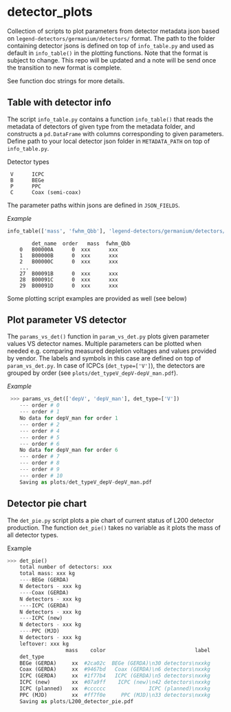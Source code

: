 # detector_plots
 
 Collection of scripts to plot parameters from detector metadata json based on `legend-detectors/germanium/detectors/` format.
 The path to the folder containing detector jsons is defined on top of `info_table.py` and used as default in `info_table()` in the plotting functions.
 Note that the format is subject to change. This repo will be updated and a note will be send once the transition to new format is complete.
 
 See function doc strings for more details.
 
## Table with detector info
 
The script `info_table.py` contains a function `info_table()` that reads the metadata of detectors of given type from the metadata folder, and constructs a `pd.DataFrame` with columns corresponding to given parameters.
Define path to your local detector json folder in `METADATA_PATH` on top of `info_table.py`.
 
 Detector types
```
 V		ICPC
 B		BEGe
 P		PPC
 C		Coax (semi-coax)
``` 

The parameter paths within jsons are defined in `JSON_FIELDS`.
 
*Example*
 
```python
info_table(['mass', 'fwhm_Qbb'], 'legend-detectors/germanium/detectors/', ['B'])
```
 
```
        det_name  order   mass  fwhm_Qbb
    0   B00000A      0  xxx      xxx
    1   B00000B      0  xxx      xxx
    2   B00000C      0  xxx      xxx
    ...
    27  B00091B      0  xxx      xxx
    28  B00091C      0  xxx      xxx
    29  B00091D      0  xxx      xxx
```

Some plotting script examples are provided as well (see below)

## Plot parameter VS detector

The `params_vs_det()` function in `param_vs_det.py` plots given parameter values VS detector names.
Multiple parameters can be plotted when needed e.g. comparing measured depletion voltages and values provided by vendor. The labels and symbols in this case are defined on top of `param_vs_det.py`.
In case of ICPCs (`det_type=['V']`), the detectors are grouped by order (see `plots/det_typeV_depV-depV_man.pdf`).

*Example*

```python
 >>> params_vs_det(['depV', 'depV_man'], det_type=['V'])
    --- order # 0
    --- order # 1
    No data for depV_man for order 1
    --- order # 2
    --- order # 4
    --- order # 5
    --- order # 6
    No data for depV_man for order 6
    --- order # 7
    --- order # 8
    --- order # 9
    --- order # 10
    Saving as plots/det_typeV_depV-depV_man.pdf
``` 

## Detector pie chart

The `det_pie.py` script plots a pie chart of current status of L200 detector production. The function `det_pie()` takes no variable as it plots the mass of all detector types.

Example

```python
>>> det_pie()
    total number of detectors: xxx
    total mass: xxx kg
    ----BEGe (GERDA)
    N detectors - xxx kg
    ----Coax (GERDA)
    N detectors - xxx kg
    ----ICPC (GERDA)
    N detectors - xxx kg
    ----ICPC (new)
    N detectors - xxx kg
    ----PPC (MJD)
    N detectors - xxx kg
    leftover: xxx kg
                   mass    color                             label
    det_type
    BEGe (GERDA)     xx  #2ca02c  BEGe (GERDA)\n30 detectors\nxxkg
    Coax (GERDA)     xx  #9467bd   Coax (GERDA)\n6 detectors\nxxkg
    ICPC (GERDA)     xx  #1f77b4   ICPC (GERDA)\n5 detectors\nxxkg
    ICPC (new)       xx  #07a9ff    ICPC (new)\n42 detectors\nxxkg
    ICPC (planned)   xx  #cccccc              ICPC (planned)\nxxkg
    PPC (MJD)        xx  #ff7f0e     PPC (MJD)\n33 detectors\nxxkg
    Saving as plots/L200_detector_pie.pdf
```
